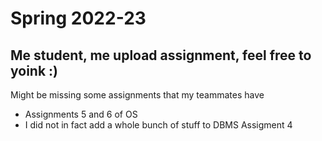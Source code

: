 # Spring 2022-23
## Me student, me upload assignment, feel free to yoink :)

Might be missing some assignments that my teammates have

* Assignments 5 and 6 of OS
* I did not in fact add a whole bunch of stuff to DBMS Assigment 4
  

